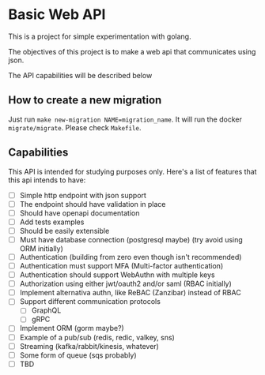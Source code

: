 # Basic Web API

This is a project for simple experimentation with golang.

The objectives of this project is to make a web api that communicates using json.

The API capabilities will be described below

## How to create a new migration

Just run `make new-migration NAME=migration_name`. It will run the docker `migrate/migrate`. Please check `Makefile`.

## Capabilities

This API is intended for studying purposes only. Here's a list of features that this api intends to have:

- [ ] Simple http endpoint with json support
- [ ] The endpoint should have validation in place
- [ ] Should have openapi documentation
- [ ] Add tests examples
- [ ] Should be easily extensible
- [ ] Must have database connection (postgresql maybe) (try avoid using ORM initially)
- [ ] Authentication (building from zero even though isn't recommended)
- [ ] Authentication must support MFA (Multi-factor authentication)
- [ ] Authentication should support WebAuthn with multiple keys
- [ ] Authorization using either jwt/oauth2 and/or saml (RBAC initially)
- [ ] Implement alternativa authn, like ReBAC (Zanzibar) instead of RBAC
- [ ] Support different communication protocols
  - [ ] GraphQL
  - [ ] gRPC
- [ ] Implement ORM (gorm maybe?)
- [ ] Example of a pub/sub (redis, redic, valkey, sns)
- [ ] Streaming (kafka/rabbit/kinesis, whatever)
- [ ] Some form of queue (sqs probably)
- [ ] TBD
